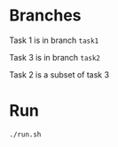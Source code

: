 # Branches

Task 1 is in branch `task1`

Task 3 is in branch `task2`

Task 2 is a subset of task 3

# Run

`./run.sh`